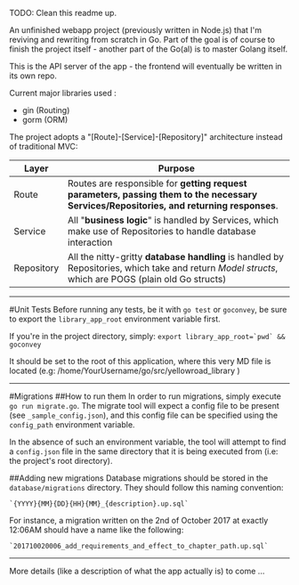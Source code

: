 TODO: Clean this readme up. 

An unfinished webapp project (previously written in Node.js) that I'm reviving and rewriting from scratch in Go. Part of the goal is of course to finish the project itself - another part of the Go(al) is to master Golang itself. 

This is the API server of the app - the frontend will eventually be written in its own repo.

Current major libraries used :
* gin (Routing)
* gorm (ORM)

The project adopts a "[Route]-[Service]-[Repository]" architecture instead of traditional MVC:

Layer | Purpose
----- | -------
Route | Routes are responsible for **getting request parameters, passing them to the necessary Services/Repositories, and returning responses**.
Service | All "**business logic**" is handled by Services, which make use of Repositories to handle database interaction
Repository | All the nitty-gritty **database handling** is handled by Repositories, which take and return *Model structs*, which are POGS (plain old Go structs)


-------
#Unit Tests
Before running any tests, be it with `go test` or `goconvey`, be sure to export the `library_app_root` environment variable first. 

If you're in the project directory, simply: ``export library_app_root=`pwd` && goconvey``

It should be set to the root of this application, where this very MD file is located (e.g: /home/YourUsername/go/src/yellowroad_library )

--------
#Migrations
##How to run them
In order to run migrations, simply execute `go run migrate.go`. The migrate tool will expect a config file to be present (see `_sample_config.json`), and this config file can be specified using the `config_path` environment variable. 

In the absence of such an environment variable, the tool will attempt to find a `config.json` file in the same directory that it is being executed from (i.e: the project's root directory).


##Adding new migrations
Database migrations should be stored in the `database/migrations` directory. They should follow this naming convention:
    
    `{YYYY}{MM}{DD}{HH}{MM}_{description}.up.sql`

For instance, a migration written on the 2nd of October 2017 at exactly 12:06AM should have a name like the following:
    
    `201710020006_add_requirements_and_effect_to_chapter_path.up.sql`


--------


More details (like a description of what the app actually is) to come ... 